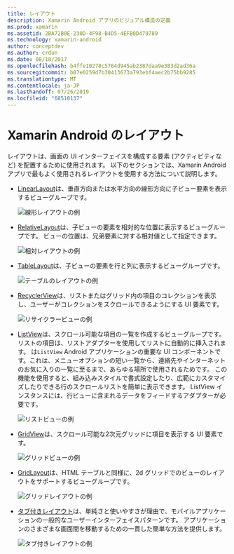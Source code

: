 ```yaml
---
title: レイアウト
description: Xamarin Android アプリのビジュアル構造の定義
ms.prod: xamarin
ms.assetid: 2BA72B0E-230D-4F98-B4D5-4EFB0D479789
ms.technology: xamarin-android
author: conceptdev
ms.author: crdun
ms.date: 08/18/2017
ms.openlocfilehash: b4ffe10278c5764d945ab2387daa9e383d2ad36a
ms.sourcegitcommit: b07e0259d7b30413673a793ebf4aec2b75bb9285
ms.translationtype: MT
ms.contentlocale: ja-JP
ms.lasthandoff: 07/26/2019
ms.locfileid: "68510137"
---
```

# <a name="xamarinandroid-layouts"></a>Xamarin Android のレイアウト

レイアウトは、画面の UI インターフェイスを構成する要素 (アクティビティなど) を配置するために使用されます。 以下のセクションでは、Xamarin Android アプリで最もよく使用されるレイアウトを使用する方法について説明します。

-   [LinearLayout](~/android/user-interface/layouts/linear-layout.md)は、垂直方向または水平方向の線形方向に子ビュー要素を表示するビューグループです。

    ![線形レイアウトの例](images/linear-layout.png)

-   [RelativeLayout](~/android/user-interface/layouts/relative-layout.md)は、子ビューの要素を相対的な位置に表示するビューグループです。 ビューの位置は、兄弟要素に対する相対値として指定できます。

    ![相対レイアウトの例](images/relative-layout.png)

-   [TableLayout](~/android/user-interface/layouts/table-layout.md)は、子ビューの要素を行と列に表示するビューグループです。

    ![テーブルのレイアウトの例](images/table-layout.png)

-   [RecyclerView](~/android/user-interface/layouts/recycler-view/index.md)は、リストまたはグリッド内の項目のコレクションを表示し、ユーザーがコレクションをスクロールできるようにする UI 要素です。

    ![リサイクラービューの例](images/recycler-view.png)

-   [ListView](~/android/user-interface/layouts/list-view/index.md)は、スクロール可能な項目の一覧を作成するビューグループです。 リストの項目は、リストアダプターを使用してリストに自動的に挿入されます。 は`ListView` Android アプリケーションの重要な UI コンポーネントです。これは、メニューオプションの短い一覧から、連絡先やインターネットのお気に入りの一覧に至るまで、あらゆる場所で使用されるためです。 この機能を使用すると、組み込みスタイルで書式設定したり、広範にカスタマイズしたりできる行のスクロールリストを簡単に表示できます。 ListView インスタンスには、行ビューに含まれるデータをフィードするアダプターが必要です。

    ![リストビューの例](images/list-view.png)

-   [GridView](~/android/user-interface/layouts/grid-view.md)は、スクロール可能な2次元グリッドに項目を表示する UI 要素です。

    ![グリッドビューの例](images/grid-view.png)

-   [GridLayout](~/android/user-interface/layouts/grid-layout.md)は、HTML テーブルと同様に、2d グリッドでのビューのレイアウトをサポートするビューグループです。

    ![グリッドレイアウトの例](images/grid-layout.png)

-   [タブ付きレイアウト](~/android/user-interface/layouts/tab-layout/index.md)は、単純さと使いやすさが理由で、モバイルアプリケーションの一般的なユーザーインターフェイスパターンです。 アプリケーションのさまざまな画面間を移動するための一貫した簡単な方法を提供します。

    ![タブ付きレイアウトの例](images/tabbed-layout.png)
 
